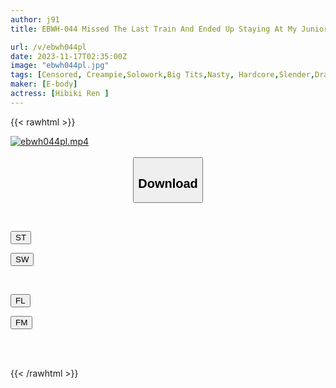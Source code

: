 ```yaml
---
author: j91
title: EBWH-044 Missed The Last Train And Ended Up Staying At My Junior's House... I Was Excited By Her Workout Clothes And Her Healthy Slim Body With Big Breasts, And We Hung Out Like Athletes All Night. Hibyouren

url: /v/ebwh044pl
date: 2023-11-17T02:35:00Z
image: "ebwh044pl.jpg"
tags: [Censored, Creampie,Solowork,Big Tits,Nasty, Hardcore,Slender,Drama	]
maker: [E-body]
actress: [Hibiki Ren ]
---
```



{{< rawhtml >}}

<div class="video" data-videoid="MqoooA7jK1TmbVm">
    <a href="javascript:;">
        <img src="/v/ebwh044pl/ebwh044pl.jpg" width="WIDTH" height="HEIGHT" alt="ebwh044pl.mp4" loading="lazy">
    </a>
</div>

<script type="text/javascript" src="https://j91.asia/asset/on-demand-st.js"></script>

<br>
  <link rel="stylesheet" href="https://j91.asia/asset/bs5.css">
  
  <center>
  <button class="btn btn-primary" type="button" data-bs-toggle="collapse" data-bs-target=".multi-collapse" aria-expanded="false" aria-controls="multiCollapseExample1 multiCollapseExample2"><h2>Download</h2></button></center>
</p>
<div class="row">
  <div class="col">
    <div class="collapse multi-collapse" id="multiCollapseExample1">
      <div class="card card-body">
	      	      <br>
<div class="buttons">  
<p><a href="https://streamtape.to/v/MqoooA7jK1TmbVm" target="_blank"><button class="btn-hover color-3"><i class="fa fa-download"></i> ST</button></a></p>
<p><a href="https://sfastwish.com/oycp46taewp5" target="_blank"><button class="btn-hover color-2"><i class="fa fa-download"></i> SW</button></a></p></div>
    </div>
  </div>
</div>
  <div class="col">
    <div class="collapse multi-collapse" id="multiCollapseExample2">
      <div class="card card-body">
	      <br>
<div class="buttons">
<p><a href="https://filelions.online/f/mwkng4emjruz" target="_blank"><button class="btn-hover color-9"><i class="fa fa-download"></i> FL</button></a></p>
<p><a href="https://filemoon.sx/d/gtnivemt22ho" target="_blank"><button class="btn-hover color-8"><i class="fa fa-download"></i> FM</button></a></p></div>
<br><br>
      </div>
    </div>
  </div>
</div>

{{< /rawhtml >}}
